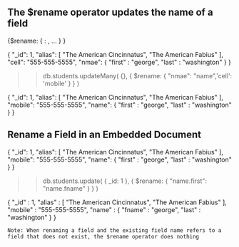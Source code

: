 ## The $rename operator updates the name of a field

{$rename: { <field1OldName>: <field1NewName>, ... } }

{
  "_id": 1,
  "alias": [ "The American Cincinnatus", "The American Fabius" ],
  "cell": "555-555-5555",
  "nmae": { "first" : "george", "last" : "washington" }
}

>> db.students.updateMany( {}, { $rename: { "nmae": "name",'cell': 'mobile' } } )

{
  "_id": 1,
  "alias": [ "The American Cincinnatus", "The American Fabius" ],
  "mobile": "555-555-5555",
  "name": { "first" : "george", "last" : "washington" }
}

## Rename a Field in an Embedded Document

{
  "_id": 1,
  "alias": [ "The American Cincinnatus", "The American Fabius" ],
  "mobile": "555-555-5555",
  "name": { "first" : "george", "last" : "washington" }
}

>> db.students.update( { _id: 1 }, { $rename: { "name.first": "name.fname" } } )

{
  "_id" : 1,
  "alias" : [ "The American Cincinnatus", "The American Fabius" ],
  "mobile" : "555-555-5555",
  "name" : { "fname" : "george", "last" : "washington" }
}

    Note: When renaming a field and the existing field name refers to a field that does not exist, the $rename operator does nothing